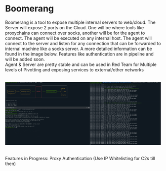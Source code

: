 # Boomerang
Boomerang is a tool to expose multiple internal servers to web/cloud. The Server will expose 2 ports on the Cloud. One will be where tools like proxychains can connect over socks, another will be for the agent to connect. The agent will be executed on any internal host. The agent will connect to the server and listen for any connection that can be forwarded to internal machine like a socks server. A more detailed information can be found in the image below. Features like authentication are in pipeline and will be added soon. <br/>
Agent & Server are pretty stable and can be used in Red Team for Multiple levels of Pivotting and exposing services to external/other networks<br/><br/>

![Alt text](docs/Boomerang_v0.1.png?raw=true "Boomerang")

<br/>
Features in Progress:
Proxy Authentication (Use IP Whitelisting for C2s till then)
